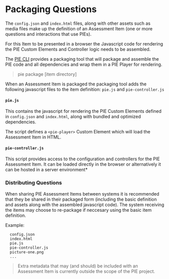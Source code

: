 # Packaging Questions


The `config.json` and `index.html` files, along with other assets such as media files make up the definition of an Assessment Item (one or more questions and interactions that use PIEs).

For this Item to be presented in a browser the Javascript code for rendering the PIE Custom Elements and Controller logic needs to be assembled.

The [PIE CLI](https://github.com/PieLabs/pie-cli) provides a packaging tool that will package and assemble the PIE code and all dependencies and wrap them in a PIE Player for rendering. 

> pie package [item directory]

When an Assessment Item is packaged the packaging tool adds the following javascript files to the item definition: `pie.js` and `pie-controller.js`




#### `pie.js`

This contains the javascript for rendering the PIE Custom Elements defined in `config.json` and `index.html`, along with bundled and optimized dependencies. 

The script defines a `<pie-player>` Custom Element which will load the Assessment Item in HTML.


#### `pie-controller.js`

This script provides access to the configuration and controllers for the PIE Assessment Item. 
It can be loaded directly in the browser or alternatively it can be hosted in a server environment*



### Distributing Questions

When sharing PIE Assessment Items between systems it is recommended that they be shared in their packaged form (including the basic definition and assets along with the assembled javascript code). The system receiving the items may choose to re-package if neccesary using the basic item definition.


Example:
```
  config.json
  index.html
  pie.js
  pie-controller.js
  picture-one.png
  ...
```


> Extra metadata that may (and should) be included with an Assessment Item is currently outside the scope of the PIE project.



